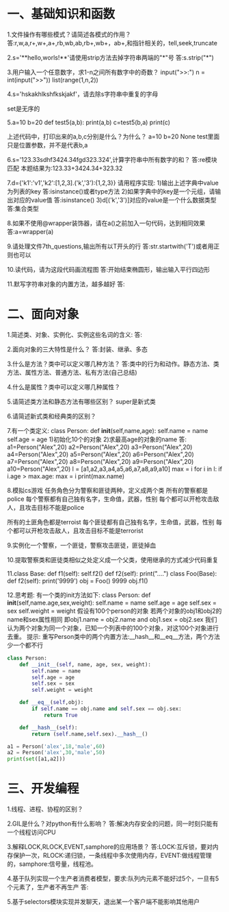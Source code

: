# 一、基础知识和函数
1.文件操作有哪些模式？请简述各模式的作用？
答:r,w,a,r+,w+,a+,rb,wb,ab,rb+,wb+，ab+,和指针相关的，tell,seek,truncate

2.s='\*\*hello,worls!\*\*'请使用strip方法去掉字符串两端的"\*"号
答:s.strip("\*")

3.用户输入一个任意数字，求1-n之间所有数字中的奇数？
input(">>:")
n = int(input(">>"))
list(range(1,n,2))

4.s='hskakhlkshfkskjakf'，请去除s字符串中重复的字母

set是无序的


5.a=10
b=20
def test5(a,b):
    print(a,b)
c=test5(b,a)
print(c)

上述代码中，打印出来的a,b,c分别是什么？为什么？
a=10
b=20
None
test里面只是位置参数，并不是代表b,a

6.s='123.33sdhf3424.34fgd323.324',计算字符串中所有数字的和？
答:re模块匹配
本题结果为:123.33+3424.34+323.32

7.d={'k1':'v1','k2':[1,2,3].('k','3'):{1,2,3}}
请用程序实现:
1)输出上述字典中value为列表的key
答:isinstance()或者type方法
2)如果字典中的key是一个元组，请输出对应的value值
答:isinstance()
3)d[('k','3')]对应的value是一个什么数据类型
答:集合类型

8.如果不使用@wrapper装饰器，请在a()之前加入一句代码，达到相同效果
答:a=wrapper(a)

9.请处理文件7th_questions,输出所有以T开头的行
答:str.startwith('T')或者用正则也可以

10.读代码，请为这段代码画流程图
答:开始结束椭圆形，输出输入平行四边形

11.默写字符串对象的内置方法，越多越好
答:

# 二、面向对象
1.简述类、对象、实例化、实例这些名词的含义:
答:

2.面向对象的三大特性是什么？
答:封装、继承、多态

3.什么是方法？类中可以定义哪几种方法？
答:类中的行为和动作。静态方法、类方法、属性方法、普通方法、私有方法(自己总结)

4.什么是属性？类中可以定义哪几种属性？

5.请简述类方法和静态方法有哪些区别？
super是新式类

6.请简述新式类和经典类的区别？

7.有一个类定义:
class Person:
    def __init__(self,name,age):
        self.name = name
        self.age = age
1)初始化10个的对象
2)求最高age的对象的name
答:
a1=Person("Alex",20)
a2=Person("Alex",20)
a3=Person("Alex",20)
a4=Person("Alex",20)
a5=Person("Alex",20)
a6=Person("Alex",20)
a7=Person("Alex",20)
a8=Person("Alex",20)
a9=Person("Alex",20)
a10=Person("Alex",20)
l = [a1,a2,a3,a4,a5,a6,a7,a8,a9,a10]
max = i
for i in l:
    if i.age > max.age:
      max = i
print(max.name)


8.模拟cs游戏
任务角色分为警察和匪徒两种，定义成两个类
所有的警察都是police
每个警察都有自己独有名字，生命值，武器，性别
每个都可以开枪攻击敌人，且攻击目标不能是police

所有的土匪角色都是terroist
每个匪徒都有自己独有名字，生命值，武器，性别
每个都可以开枪攻击敌人，且攻击目标不能是terrorist

9.实例化一个警察，一个匪徒，警察攻击匪徒，匪徒掉血

10.提取警察类和匪徒类相似之处定义成一个父类，使用继承的方式减少代码重复


11.class Base:
       def f1(self):
           self.f2()
       def f2(self):
           print("....")
   class Foo(Base):
       def f2(self):
           print('9999')
    obj = Foo() 9999
    obj.f1()

12.思考题:
有一个类的init方法如下:
class Person:
    def __init__(self,name.age,sex,weight):
        self.name = name
        self.age = age
        self.sex = sex
        self.weight = weight
假设有100个person的对象
若两个对象的obj1和obj2的name和sex属性相同
即obj1.name = obj2.name and obj1.sex = obj2.sex
我们认为两个对象为同一个对象，已知一个列表中的100个对象，对这100个对象进行去重。
提示:
    重写Person类中的两个内置方法:\_\_hash\_\_和\_\_eq\_\_方法，两个方法少一个都不行

```python
class Person:
    def __init__(self, name, age, sex, weight):
        self.name = name
        self.age = age
        self.sex = sex
        self.weight = weight

    def __eq__(self,obj):
        if self.name == obj.name and self.sex == obj.sex:
            return True

    def __hash__(self):
        return (self.name,self.sex).__hash__()

a1 = Person('alex',18,'male',60)
a2 = Person('alex',30,'male',50)
print(set([a1,a2]))
```

# 三、开发编程
1.线程、进程、协程的区别？

2.GIL是什么？对python有什么影响？
答:解决内存安全的问题，同一时刻只能有一个线程访问CPU


3.解释LOCK,RLOCK,EVENT,samphore的应用场景？
答:LOCK:互斥锁，要对内存保护一次，RLOCK:递归锁，一条线程中多次使用内存，EVENT:做线程管理的，samphore:信号量，线程池。


4.基于队列实现一个生产者消费者模型，要求:队列内元素不能好过5个，一旦有5个元素了，生产者不再生产
答:



5.基于selectors模块实现并发聊天，退出某一个客户端不能影响其他用户
